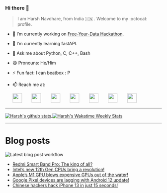 ### Hi there 👋

> I am Harsh Navdhare, from India :india: . Welcome to my :octocat: profile.

* 🔭 I’m currently working on [Free-Your-Data Hackathon](https://free-your-data.devfolio.co/).
* 🌱 I’m currently learning fastAPI.                
* 💬 Ask me about Python, C, C++, Bash
* 😄 Pronouns: He/Him
* ⚡ Fun fact: I can beatbox : P
* 📫 Reach me at: 
 

    [<img src="https://simpleicons.org/icons/instagram.svg" width="30">](https://www.instagram.com/plus_infinity.hn) &nbsp;&nbsp;&nbsp;&nbsp;&nbsp;&nbsp;
    [<img src="https://simpleicons.org/icons/facebook.svg" width="30">](https://www.facebook.com/harsh.navdhare.infinity) &nbsp;&nbsp;&nbsp;&nbsp;&nbsp;&nbsp; 
    [<img src="https://simpleicons.org/icons/twitter.svg" width="30">](https://twitter.com/hnavdhare) &nbsp;&nbsp;&nbsp;&nbsp;&nbsp;&nbsp; 
    [<img src="https://simpleicons.org/icons/xdadevelopers.svg" width="30">](https://forum.xda-developers.com/member.php?u=8122486) &nbsp;&nbsp;&nbsp;&nbsp;&nbsp;&nbsp; 
    [<img src="https://simpleicons.org/icons/telegram.svg" width="30">](https://t.me/infinitEplus) &nbsp;&nbsp;&nbsp;&nbsp;&nbsp;&nbsp;
    [<img src="https://simpleicons.org/icons/snapchat.svg" width="30">](https://www.snapchat.com/add/plus.infinity) &nbsp;&nbsp;&nbsp;&nbsp;&nbsp;&nbsp; 
    [<img src="https://simpleicons.org/icons/gmail.svg" width="30">](mailto:navdhareharsh2001@gmail.com)
 
<hr>

<a href="https://github.com/infinity-plus/github-readme-stats">
  <img align="center" src="https://github-readme-stats-infinity-plus.vercel.app/api?username=infinity-plus&show_icons=true&count_private=true&theme=dark&include_all_commits=true", alt="Harsh's github stats" />
</a>

<a href="https://wakatime.com/@infinity_plus">
  <img align="center" src="https://github-readme-stats-infinity-plus.vercel.app/api/wakatime?username=infinity_plus&theme=dark&custom_title=Wakatime%20Weekly%20Stats", alt="Harsh's Wakatime Weekly Stats" />
</a>

<hr>

# Blog posts

![Latest blog post workflow](https://github.com/infinity-plus/infinity-plus/workflows/Latest%20blog%20post%20workflow/badge.svg)

<!-- BLOG-POST-LIST:START -->
- [Redmi Smart Band Pro: The king of all?](https://spadebee.com/2021/10/31/redmi-smart-band-pro-the-king-of-all/?utm_source=rss&utm_medium=rss&utm_campaign=redmi-smart-band-pro-the-king-of-all)
- [Intel’s new 12th Gen CPUs bring a revolution!](https://spadebee.com/2021/10/28/intels-new-12th-gen-cpus-bring-a-revolution/?utm_source=rss&utm_medium=rss&utm_campaign=intels-new-12th-gen-cpus-bring-a-revolution)
- [Apple’s M1 GPU blows expensive GPUs out of the water!](https://spadebee.com/2021/10/25/apples-m1-gpu-blows-expensive-gpus-out-of-the-water/?utm_source=rss&utm_medium=rss&utm_campaign=apples-m1-gpu-blows-expensive-gpus-out-of-the-water)
- [Google Pixel devices are lagging with Android 12 update!](https://spadebee.com/2021/10/23/google-pixel-devices-are-lagging-with-android-12-update/?utm_source=rss&utm_medium=rss&utm_campaign=google-pixel-devices-are-lagging-with-android-12-update)
- [Chinese hackers hack iPhone 13 in just 15 seconds!](https://spadebee.com/2021/10/22/chinese-hackers-hack-iphone-13-in-just-15-seconds/?utm_source=rss&utm_medium=rss&utm_campaign=chinese-hackers-hack-iphone-13-in-just-15-seconds)
<!-- BLOG-POST-LIST:END -->
